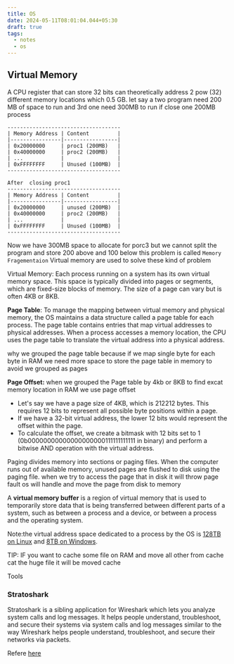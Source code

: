 ```yaml
---
title: OS
date: 2024-05-11T08:01:04.044+05:30
draft: true
tags:
  - notes
  - os
---
```

## Virtual Memory

  A CPU register that can store 32 bits can theoretically address 2 pow (32) different memory locations which 0.5 GB. let say a two program need 200 MB of space to run and 3rd one need 300MB to run if close one 200MB process 
  
```
------------------------------------
| Memory Address | Content         | 
|----------------|-----------------|
| 0x20000000     | proc1 (200MB)   |
| 0x40000000     | proc2 (200MB)   |
| ...            |                 |
| 0xFFFFFFFF     | Unused (100MB)  |
------------------------------------

After  closing proc1
------------------------------------
| Memory Address | Content         | 
|----------------|-----------------|
| 0x20000000     | unused (200MB)  |
| 0x40000000     | proc2 (200MB)   |
| ...            |                 |
| 0xFFFFFFFF     | Unused (100MB)  |
------------------------------------

```

Now we have 300MB space to allocate for porc3 but we cannot split the program and store 200 above and 100 below this problem is called `Memory Fragementaion` Virtual memory are used to solve these kind of problem

Virtual Memory: Each process running on a system has its own virtual memory space. This space is typically divided into pages or segments, which are fixed-size blocks of memory. The size of a page can vary but is often 4KB or 8KB.

 **Page Table**: To manage the mapping between virtual memory and physical memory, the OS maintains a data structure called a page table for each process. The page table contains entries that map virtual addresses to physical addresses. When a process accesses a memory location, the CPU uses the page table to translate the virtual address into a physical address.

why we grouped the page table because if we map single byte for each byte in RAM we need more space to store the page table in memory to avoid we grouped as pages

**Page Offset:** when we grouped the Page table by 4kb or 8KB to find excat memory location in RAM we use page offset
- Let's say we have a page size of 4KB, which is 212212 bytes. This requires 12 bits to represent all possible byte positions within a page.
- If we have a 32-bit virtual address, the lower 12 bits would represent the offset within the page.
- To calculate the offset, we create a bitmask with 12 bits set to 1 (0b00000000000000000000111111111111 in binary) and perform a bitwise AND operation with the virtual address.

Paging divides memory into sections or paging files. When the computer runs out of available memory, unused pages are flushed to disk using the paging file. when we try to access the page that in disk it will throw page fault os will handle and move the page from disk to memory

A **virtual memory buffer** is a region of virtual memory that is used to temporarily store data that is being transferred between different parts of a system, such as between a process and a device, or between a process and the operating system.

Note:the virtual address space dedicated to a process by the OS is [128TB on Linux](https://www.kernel.org/doc/html/latest/x86/x86_64/mm.html?ref=blog.meilisearch.com) and [8TB on Windows](https://techcommunity.microsoft.com/t5/windows-blog-archive/pushing-the-limits-of-windows-virtual-memory/ba-p/723750?ref=blog.meilisearch.com).



TIP: IF you want to cache some file on RAM and move all other from cache cat the huge file it will be moved cache 



Tools

### Stratoshark

Stratoshark is a sibling application for Wireshark which lets you analyze system calls and log messages. It helps people understand, troubleshoot, and secure their systems via system calls and log messages similar to the way Wireshark helps people understand, troubleshoot, and secure their networks via packets.

Refere [here](https://wiki.wireshark.org/Stratoshark) 
